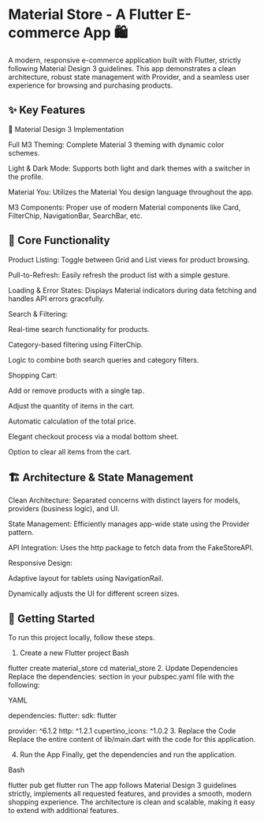 # Material Store - A Flutter E-commerce App 🛍️
A modern, responsive e-commerce application built with Flutter, strictly following Material Design 3 guidelines. This app demonstrates a clean architecture, robust state management with Provider, and a seamless user experience for browsing and purchasing products.

## ✨ Key Features
🎨 Material Design 3 Implementation

Full M3 Theming: Complete Material 3 theming with dynamic color schemes.

Light & Dark Mode: Supports both light and dark themes with a switcher in the profile.

Material You: Utilizes the Material You design language throughout the app.

M3 Components: Proper use of modern Material components like Card, FilterChip, NavigationBar, SearchBar, etc.

## 📱 Core Functionality
Product Listing: Toggle between Grid and List views for product browsing.

Pull-to-Refresh: Easily refresh the product list with a simple gesture.

Loading & Error States: Displays Material indicators during data fetching and handles API errors gracefully.

Search & Filtering:

Real-time search functionality for products.

Category-based filtering using FilterChip.

Logic to combine both search queries and category filters.

Shopping Cart:

Add or remove products with a single tap.

Adjust the quantity of items in the cart.

Automatic calculation of the total price.

Elegant checkout process via a modal bottom sheet.

Option to clear all items from the cart.

## 🏗️ Architecture & State Management

Clean Architecture: Separated concerns with distinct layers for models, providers (business logic), and UI.

State Management: Efficiently manages app-wide state using the Provider pattern.

API Integration: Uses the http package to fetch data from the FakeStoreAPI.

Responsive Design:

Adaptive layout for tablets using NavigationRail.

Dynamically adjusts the UI for different screen sizes.

## 🚀 Getting Started
To run this project locally, follow these steps.

1. Create a new Flutter project
Bash

flutter create material_store
cd material_store
2. Update Dependencies
Replace the dependencies: section in your pubspec.yaml file with the following:

YAML

dependencies:
  flutter:
    sdk: flutter
  
  provider: ^6.1.2
  http: ^1.2.1
  cupertino_icons: ^1.0.2
3. Replace the Code
Replace the entire content of lib/main.dart with the code for this application.

4. Run the App
Finally, get the dependencies and run the application.

Bash

flutter pub get
flutter run
The app follows Material Design 3 guidelines strictly, implements all requested features, and provides a smooth, modern shopping experience. The architecture is clean and scalable, making it easy to extend with additional features.